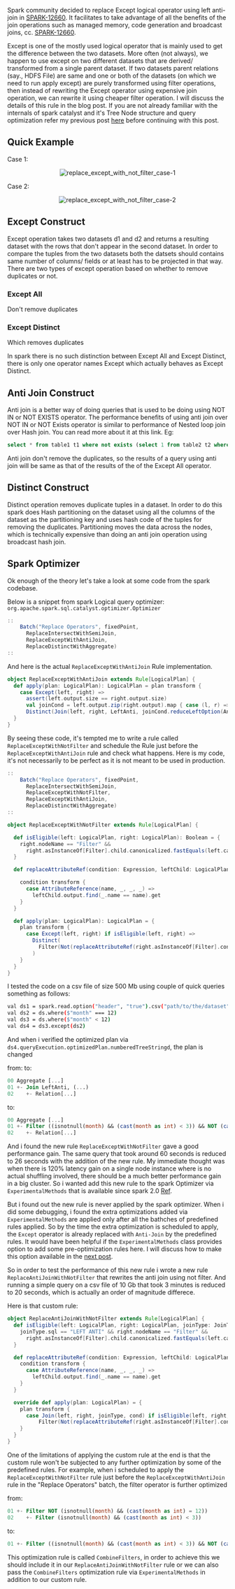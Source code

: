
Spark community decided to replace Except logical operator using left anti-join in [SPARK-12660](https://issues.apache.org/jira/browse/SPARK-12660).
It facilitates to take advantage of all the benefits of the join operations such as managed memory, 
code generation and broadcast joins, cc. [SPARK-12660](https://issues.apache.org/jira/browse/SPARK-12660).

Except is one of the mostly used logical operator that is mainly used to get the difference between 
the two datasets. More often (not always), we happen to use except on two different datasets 
that are derived/ transformed from a single parent dataset. If two datasets parent relations (say., 
HDFS File) are same and one or both of the datasets (on which we need to run apply except) are purely 
transformed using filter operations, then instead of rewriting the Except operator using expensive 
join operation, we can rewrite it using cheaper filter operation. I will discuss the details of this 
rule in the blog post. If you are not already familiar with the internals of spark catalyst and 
it's Tree Node structure and query optimization refer my previous post [here]() before continuing 
with this post.

## Quick Example

Case 1:
<center>

![replace_except_with_not_filter_case-1](images/spark-optimizer/ReplaceExceptWithNotFilter-case1.svg)

</center>

Case 2:
<center>

![replace_except_with_not_filter_case-2](images/spark-optimizer/ReplaceExceptWithNotFilter-case2.svg)

</center>

## Except Construct

Except operation takes two datasets d1 and d2 and returns a resulting dataset with the rows that don't
appear in the second dataset. In order to compare the tuples from the two datasets both the datsets 
should contains same number of columns/ fields or at least has to be projected in that way. There are 
two types of except operation based on whether to remove duplicates or not.

### Except All
Don't remove duplicates

### Except Distinct
Which removes duplicates

In spark there is no such distinction between Except All and Except Distinct, there is only one operator names
Except which actually behaves as Except Distinct.

## Anti Join Construct
Anti join is a better way of doing queries that is used to be doing using NOT IN or NOT EXISTS operator. 
The performance benefits of using anti join over NOT IN or NOT Exists operator is similar to performance
of Nested loop join over Hash join. You can read more about it at this link.
Eg: 
```sql
select * from table1 t1 where not exists (select 1 from table2 t2 where t1.id = t2.id)
```

Anti join don't remove the duplicates, so the results of a query using anti join will be same as that of the 
results of the of the Except All operator.

## Distinct Construct
Distinct operation removes duplicate tuples in a dataset. In order to do this spark does Hash partitioning
on the dataset using all the columns of the dataset as the partitioning key and uses hash code of the 
tuples for removing the duplicates. Partitioning moves the data across the nodes, which is technically 
expensive than doing an anti join operation using broadcast hash join.

## Spark Optimizer
Ok enough of the theory let's take a look at some code from the spark codebase.

Below is a snippet from spark Logical query optimizer: `org.apache.spark.sql.catalyst.optimizer.Optimizer`

```scala
::
    Batch("Replace Operators", fixedPoint,
      ReplaceIntersectWithSemiJoin,
      ReplaceExceptWithAntiJoin,
      ReplaceDistinctWithAggregate) 
::      
``` 

And here is the actual `ReplaceExceptWithAntiJoin` Rule implementation.

```scala
object ReplaceExceptWithAntiJoin extends Rule[LogicalPlan] {
  def apply(plan: LogicalPlan): LogicalPlan = plan transform {
    case Except(left, right) =>
      assert(left.output.size == right.output.size)
      val joinCond = left.output.zip(right.output).map { case (l, r) => EqualNullSafe(l, r) }
      Distinct(Join(left, right, LeftAnti, joinCond.reduceLeftOption(And)))
  }
}
```

By seeing these code, it's tempted me to write a rule called `ReplaceExceptWithNotFilter` and schedule
the Rule just before the `ReplaceExceptWithAntiJoin` rule and check what happens. Here is my code,
it's not necessarily to be perfect as it is not meant to be used in production.

```scala
::
    Batch("Replace Operators", fixedPoint,
      ReplaceIntersectWithSemiJoin,
      ReplaceExceptWithNotFilter,
      ReplaceExceptWithAntiJoin,
      ReplaceDistinctWithAggregate) 
::      
``` 

```scala
object ReplaceExceptWithNotFilter extends Rule[LogicalPlan] {

  def isEligible(left: LogicalPlan, right: LogicalPlan): Boolean = {
    right.nodeName == "Filter" && 
      right.asInstanceOf[Filter].child.canonicalized.fastEquals(left.canonicalized)
  }

  def replaceAttributeRef(condition: Expression, leftChild: LogicalPlan): Expression = {

    condition transform {
      case AttributeReference(name, _, _, _) =>
        leftChild.output.find(_.name == name).get
    }
  }

  def apply(plan: LogicalPlan): LogicalPlan = {
    plan transform {
      case Except(left, right) if isEligible(left, right) =>
        Distinct(
          Filter(Not(replaceAttributeRef(right.asInstanceOf[Filter].condition, left)), left)
        )
    }
  }
}
```

I tested the code on a csv file of size 500 Mb using couple of quick queries something as follows:
 
 ```bash
 val ds1 = spark.read.option("header", "true").csv("path/to/the/dataset")
 val ds2 = ds.where($"month" === 12)
 val ds3 = ds.where($"month" < 12)
 val ds4 = ds3.except(ds2)
```

And when i verified the optimized plan via `ds4.queryExecution.optimizedPlan.numberedTreeStringd`, 
the plan is changed 

from:
to:
```sql
00 Aggregate [...]
01 +- Join LeftAnti, (...)
02    +- Relation[...]
```


to:
```sql
00 Aggregate [...]
01 +- Filter ((isnotnull(month) && (cast(month as int) < 3)) && NOT (cast(month as int) = 12))
02    +- Relation[...]
```

And i found the new rule `ReplaceExceptWithNotFilter` gave a good performance gain. The same query 
that took around 60 seconds is reduced to 26 seconds with the addition of the new rule. My immediate 
thought was when there is 120% latency gain on a single node instance where is no actual shuffling involved, 
there should be a much better performance gain in a big cluster. So i wanted add this new rule to the
spark Optimizer via `ExperimentalMethods` that is available since spark 2.0 [Ref]().

But i found out the new rule is never applied by the spark optimizer. When i did some debugging, i found the
extra optimizations added via `ExperimentalMethods` are applied only after all the bathches of predefined 
rules applied. So by the time the extra optimization is scheduled to apply, the `Except` operator is 
already replaced with `Anti-Join` by the predefined rules. It would have been helpful if the 
`ExperimentalMethods` class provides option to add some pre-optimization rules here. I will discuss 
how to make this option available in the [next post]().

So in order to test the performance of this new rule i wrote a new rule `ReplaceAntiJoinWithNotFilter` 
that rewrites the anti join using not filter. And running a simple query on a csv file of 10 Gb that
took 3 minutes is reduced to 20 seconds, which is actually an order of magnitude differece.

Here is that custom rule:

```scala
object ReplaceAntiJoinWithNotFilter extends Rule[LogicalPlan] {
  def isEligible(left: LogicalPlan, right: LogicalPlan, joinType: JoinType): Boolean = {
    joinType.sql == "LEFT ANTI" && right.nodeName == "Filter" &&
      right.asInstanceOf[Filter].child.canonicalized.fastEquals(left.canonicalized)
  }

  def replaceAttributeRef(condition: Expression, leftChild: LogicalPlan): Expression = {
    condition transform {
      case AttributeReference(name, _, _, _) =>
        leftChild.output.find(_.name == name).get
    }
  }

  override def apply(plan: LogicalPlan) = {
    plan transform {
      case Join(left, right, joinType, cond) if isEligible(left, right, joinType) =>
          Filter(Not(replaceAttributeRef(right.asInstanceOf[Filter].condition, left)), left)
    }
  }
}
```

One of the limitations of applying the custom rule at the end is that the custom rule won't be subjected
to any further optimization by some of the predefined rules. For example, when i scheduled to apply the 
`ReplaceExceptWithNotFilter` rule just before the `ReplaceExceptWithAntiJoin` rule in the "Replace Operators" 
batch, the filter operator is further optimized

from:
```sql
01 +- Filter NOT (isnotnull(month) && (cast(month as int) = 12))
02    +- Filter (isnotnull(month) && (cast(month as int) < 3))
```

to:
```sql
01 +- Filter ((isnotnull(month) && (cast(month as int) < 3)) && NOT (cast(month as int) = 12))
```

This optimization rule is called `CombineFilters`, in order to achieve this we should include it in 
our `ReplaceAntiJoinWithNotFilter` rule or we can also pass the `CombineFilters` optimization rule 
via `ExperimentalMethods` in addition to our custom rule.



